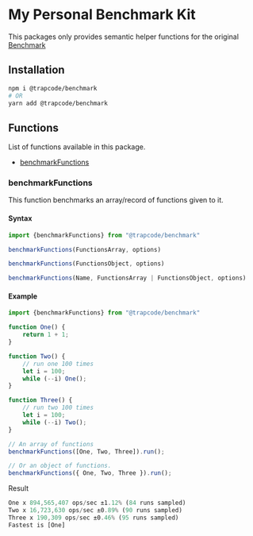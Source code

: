 # My Personal Benchmark Kit

This packages only provides semantic helper functions for the original [Benchmark](https://npmjs.com/package/benchmark)

## Installation
```sh
npm i @trapcode/benchmark
# OR
yarn add @trapcode/benchmark
```

## Functions
List of functions available in this package.

- [benchmarkFunctions](#benchmarkfunctions)



### benchmarkFunctions
This function benchmarks an array/record of functions given to it.

#### Syntax 
```javascript
import {benchmarkFunctions} from "@trapcode/benchmark"

benchmarkFunctions(FunctionsArray, options)

benchmarkFunctions(FunctionsObject, options)

benchmarkFunctions(Name, FunctionsArray | FunctionsObject, options)
```

#### Example
```javascript
import {benchmarkFunctions} from "@trapcode/benchmark"

function One() {
    return 1 + 1;
}

function Two() {
    // run one 100 times
    let i = 100;
    while (--i) One();
}

function Three() {
    // run two 100 times
    let i = 100;
    while (--i) Two();
}

// An array of functions
benchmarkFunctions([One, Two, Three]).run();

// Or an object of functions.
benchmarkFunctions({ One, Two, Three }).run();
```

Result
```js
One x 894,565,407 ops/sec ±1.12% (84 runs sampled)
Two x 16,723,630 ops/sec ±0.89% (90 runs sampled)
Three x 190,309 ops/sec ±0.46% (95 runs sampled)
Fastest is [One]
```